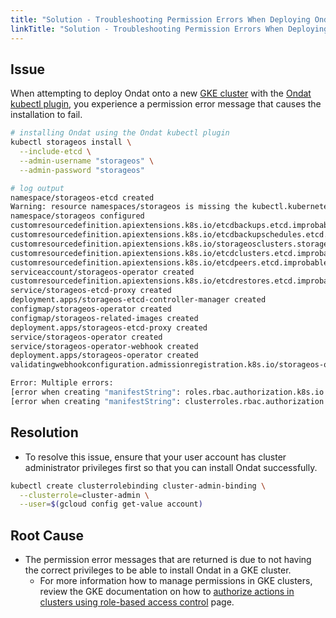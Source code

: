 ```yaml
---
title: "Solution - Troubleshooting Permission Errors When Deploying Ondat On A GKE Cluster"
linkTitle: "Solution - Troubleshooting Permission Errors When Deploying Ondat On A GKE Cluster"
---
```

## Issue

When attempting to deploy Ondat onto a new [GKE cluster](/docs/install/gcp/google-kubernetes-engine-gke/) with the [Ondat kubectl plugin](/docs/reference/kubectl-plugin/), you experience a permission error message that causes the installation to fail.

```bash
# installing Ondat using the Ondat kubectl plugin
kubectl storageos install \
  --include-etcd \
  --admin-username "storageos" \
  --admin-password "storageos"

# log output
namespace/storageos-etcd created
Warning: resource namespaces/storageos is missing the kubectl.kubernetes.io/last-applied-configuration annotation which is required by  apply.  apply should only be used on resources created declaratively by either  create --save-config or  apply. The missing annotation will be patched automatically.
namespace/storageos configured
customresourcedefinition.apiextensions.k8s.io/etcdbackups.etcd.improbable.io created
customresourcedefinition.apiextensions.k8s.io/etcdbackupschedules.etcd.improbable.io created
customresourcedefinition.apiextensions.k8s.io/storageosclusters.storageos.com created
customresourcedefinition.apiextensions.k8s.io/etcdclusters.etcd.improbable.io created
customresourcedefinition.apiextensions.k8s.io/etcdpeers.etcd.improbable.io created
serviceaccount/storageos-operator created
customresourcedefinition.apiextensions.k8s.io/etcdrestores.etcd.improbable.io created
service/storageos-etcd-proxy created
deployment.apps/storageos-etcd-controller-manager created
configmap/storageos-operator created
configmap/storageos-related-images created
deployment.apps/storageos-etcd-proxy created
service/storageos-operator created
service/storageos-operator-webhook created
deployment.apps/storageos-operator created
validatingwebhookconfiguration.admissionregistration.k8s.io/storageos-operator-validating-webhook created

Error: Multiple errors:
[error when creating "manifestString": roles.rbac.authorization.k8s.io is forbidden: User "jane@example.com" cannot create resource "roles" in API group "rbac.authorization.k8s.io" in the namespace "storageos-etcd": requires one of ["container.roles.create"] permission(s)., error when creating "manifestString": clusterroles.rbac.authorization.k8s.io is forbidden: User "jane@example.com" cannot create resource "clusterroles" in API group "rbac.authorization.k8s.io" at the cluster scope: requires one of ["container.clusterRoles.create"] permission(s)., error when creating "manifestString": rolebindings.rbac.authorization.k8s.io is forbidden: User "jane@example.com" cannot create resource "rolebindings" in API group "rbac.authorization.k8s.io" in the namespace "storageos-etcd": requires one of ["container.roleBindings.create"] permission(s)., error when creating "manifestString": clusterrolebindings.rbac.authorization.k8s.io is forbidden: User "jane@example.com" cannot create resource "clusterrolebindings" in API group "rbac.authorization.k8s.io" at the cluster scope: requires one of ["container.clusterRoleBindings.create"] permission(s).]
[error when creating "manifestString": clusterroles.rbac.authorization.k8s.io is forbidden: User "jane@example.com" cannot create resource "clusterroles" in API group "rbac.authorization.k8s.io" at the cluster scope: requires one of ["container.clusterRoles.create"] permission(s)., error when creating "manifestString": clusterrolebindings.rbac.authorization.k8s.io is forbidden: User "jane@example.com" cannot create resource "clusterrolebindings" in API group "rbac.authorization.k8s.io" at the cluster scope: requires one of ["container.clusterRoleBindings.create"] permission(s).]
```

## Resolution

- To resolve this issue, ensure that your user account has cluster administrator privileges first so that you can install Ondat successfully.

```bash
kubectl create clusterrolebinding cluster-admin-binding \
  --clusterrole=cluster-admin \
  --user=$(gcloud config get-value account)
```

## Root Cause

- The permission error messages that are returned is due to not having the correct privileges to be able to install Ondat in a GKE cluster.
  - For more information how to manage permissions in GKE clusters, review the GKE documentation on how to [authorize actions in clusters using role-based access control](https://cloud.google.com/kubernetes-engine/docs/how-to/role-based-access-control) page.
